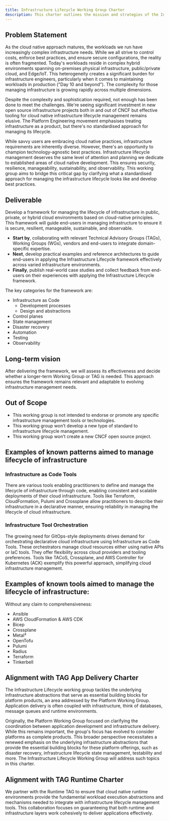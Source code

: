 ```yaml
---
title: Infrastructure Lifecycle Working Group Charter
description: This charter outlines the mission and strategies of the Infrastructure Lifecycle Working Group (WG).
---
```


## Problem Statement

As the cloud native approach matures, the workloads we run have increasingly complex infrastructure needs. While we all strive to control costs, enforce best practices, and ensure secure configurations, the reality is often fragmented. Today's workloads reside in complex hybrid environments spanning on-premises physical infrastructure, public/private cloud, and Edge/IoT. This heterogeneity creates a significant burden for infrastructure engineers, particularly when it comes to maintaining workloads in production ("Day 10 and beyond"). The complexity for those managing infrastructure is growing rapidly across multiple dimensions.

Despite the complexity and sophistication required, not enough has been done to meet the challenges. We're seeing significant investment in new open source infrastructure projects both in and out of CNCF but effective tooling for cloud native infrastructure lifecycle management remains elusive. The Platform Engineering movement emphasises treating infrastructure as a product, but there's no standardised approach for managing its lifecycle.

While savvy users are embracing cloud native practices, infrastructure requirements are inherently diverse. However, there's an opportunity to champion technology-agnostic best practices. Infrastructure lifecycle management deserves the same level of attention and planning we dedicate to established areas of cloud native development. This ensures security, resilience, manageability, sustainability, and observability. This working group aims to bridge this critical gap by clarifying what a standardised approach for managing the infrastructure lifecycle looks like and develop best practices.

## Deliverable

Develop a framework for managing the lifecycle of infrastructure in public, private, or hybrid cloud environments based on cloud-native principles. This framework will guide end-users in managing infrastructure to ensure it is secure, resilient, manageable, sustainable, and observable.

* **Start by**, collaborating with relevant Technical Advisory Groups (TAGs), Working Groups (WGs), vendors and end-users to integrate domain-specific expertise.
* **Next**, develop practical examples and reference architectures to guide end-users in applying the Infrastructure Lifecycle framework effectively across varied infrastructure environments.
* **Finally**, publish real-world case studies and collect feedback from end-users on their experiences with applying the Infrastructure Lifecycle framework.

The key categories for the framework are:
* Infrastructure as Code
  * Development processes
  * Design and abstractions
* Control planes
* State management
* Disaster recovery
* Automation
* Testing
* Observability

## Long-term vision
After delivering the framework, we will assess its effectiveness and decide whether a longer-term Working Group or TAG is needed. This approach ensures the framework remains relevant and adaptable to evolving infrastructure management needs.

## Out of Scope

* This working group is not intended to endorse or promote any specific infrastructure management tools or technologies.
* This working group won’t develop a new type of standard to infrastructure lifecycle management.
* This working group won’t create a new CNCF open source project.

## Examples of known patterns aimed to manage lifecycle of infrastructure

### Infrastructure as Code Tools

There are various tools enabling practitioners to define and manage the lifecycle of infrastructure through code, enabling consistent and scalable deployments of their cloud infrastructure. Tools like Terraform, CloudFormation, Pulumi and Crossplane allow practitioners to describe their infrastructure in a declarative manner, ensuring reliability in managing the lifecycle of cloud infrastructure.

### Infrastructure Tool Orchestration

The growing need for GitOps-style deployments drives demand for orchestrating declarative cloud infrastructure using Infrastructure as Code Tools. These orchestrators manage cloud resources either using native APIs or IaC tools. They offer flexibility across cloud providers and tooling preferences. Tools like TACoS, Crossplane, and AWS Controller for Kubernetes (ACK) exemplify this powerful approach, simplifying cloud infrastructure management.

## Examples of known tools aimed to manage the lifecycle of infrastructure:

Without any claim to comprehensiveness:

* Ansible
* AWS CloudFormation & AWS CDK
* Bicep
* Crossplane
* Metal³
* OpenTofu
* Pulumi
* Radius
* Terraform
* Tinkerbell

## Alignment with TAG App Delivery Charter

The Infrastructure Lifecycle working group tackles the underlying infrastructure abstractions that serve as essential building blocks for platform products, an area addressed by the Platform Working Group. Application delivery is often coupled with infrastructure, think of databases, message queues and runtime environments.

Originally, the Platform Working Group focused on clarifying the coordination between application development and infrastructure delivery. While this remains important, the group's focus has evolved to consider platforms as complete products. This broader perspective necessitates a renewed emphasis on the underlying infrastructure abstractions that provide the essential building blocks for these platform offerings, such as disaster recovery, infrastructure lifecycle state management, testability and more. The Infrastructure Lifecycle Working Group will address such topics in this charter.

## Alignment with TAG Runtime Charter

We partner with the Runtime TAG to ensure that cloud native runtime environments provide the fundamental workload execution abstractions and mechanisms needed to integrate with infrastructure lifecycle management tools. This collaboration focuses on guaranteeing that both runtime and infrastructure layers work cohesively to deliver applications effectively.
